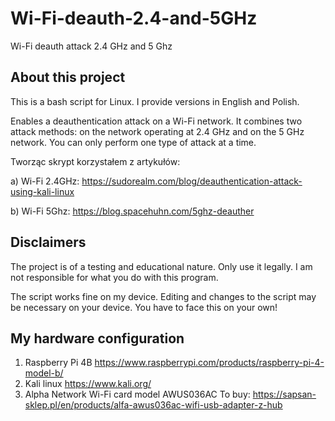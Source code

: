 # Wi-Fi-deauth-2.4-and-5GHz
Wi-Fi deauth attack 2.4 GHz and 5 Ghz

## About this project
This is a bash script for Linux. I provide versions in English and Polish.

Enables a deauthentication attack on a Wi-Fi network. It combines two attack methods: on the network operating at 2.4 GHz and on the 5 GHz network. You can only perform one type of attack at a time.

Tworząc skrypt korzystałem z artykułów:

a) Wi-Fi 2.4GHz: https://sudorealm.com/blog/deauthentication-attack-using-kali-linux

b) Wi-Fi 5Ghz: https://blog.spacehuhn.com/5ghz-deauther 

## Disclaimers

The project is of a testing and educational nature. Only use it legally. I am not responsible for what you do with this program.

The script works fine on my device. Editing and changes to the script may be necessary on your device. You have to face this on your own!

## My hardware configuration

1) Raspberry Pi 4B
https://www.raspberrypi.com/products/raspberry-pi-4-model-b/
2) Kali linux
https://www.kali.org/
3) Alpha Network Wi-Fi card model AWUS036AC
To buy: https://sapsan-sklep.pl/en/products/alfa-awus036ac-wifi-usb-adapter-z-hub


